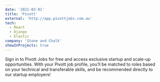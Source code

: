 ```yaml
---
date: '2021-03-01'
title: 'Pivott'
external: 'http://app.pivottjobs.com.au'
tech:
  - React
  - Django
  - Elastic
company: 'Stone and Chalk'
showInProjects: true
---
```


Sign in to Pivott Jobs for free and access exclusive startup and scale-up opportunities. With your Pivott job profile, you’ll be matched to roles based on your technical and transferable skills, and be recommended directly to our startup employers!
